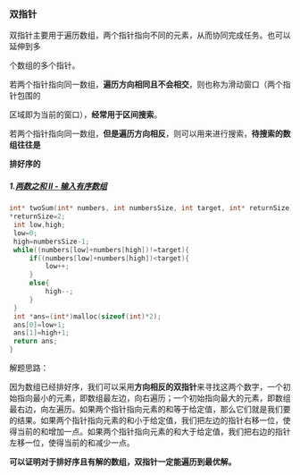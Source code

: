 ### 双指针

双指针主要用于遍历数组，两个指针指向不同的元素，从而协同完成任务。也可以延伸到多

个数组的多个指针。

若两个指针指向同一数组，**遍历方向相同且不会相交**，则也称为滑动窗口（两个指针包围的

区域即为当前的窗口），**经常用于区间搜索**。

若两个指针指向同一数组，**但是遍历方向相反**，则可以用来进行搜索，**待搜索的数组往往是**

**排好序的**

##### 1.[两数之和 II - 输入有序数组](https://leetcode-cn.com/problems/two-sum-ii-input-array-is-sorted/)

```c
int* twoSum(int* numbers, int numbersSize, int target, int* returnSize){
*returnSize=2;
 int low,high;
 low=0;
 high=numbersSize-1;
 while((numbers[low]+numbers[high])!=target){
     if((numbers[low]+numbers[high])<target){
         low++;
     }
     else{
         high--;
     }
 }
 int *ans=(int*)malloc(sizeof(int)*2);
 ans[0]=low+1;
 ans[1]=high+1;
 return ans;
}
```

解题思路：

因为数组已经排好序，我们可以采用**方向相反的双指针**来寻找这两个数字，一个初始指向最小的元素，即数组最左边，向右遍历；一个初始指向最大的元素，即数组最右边，向左遍历。如果两个指针指向元素的和等于给定值，那么它们就是我们要的结果。如果两个指针指向元素的和小于给定值，我们把左边的指针右移一位，使得当前的和增加一点。如果两个指针指向元素的和大于给定值，我们把右边的指针左移一位，使得当前的和减少一点。

**可以证明对于排好序且有解的数组，双指针一定能遍历到最优解。**

